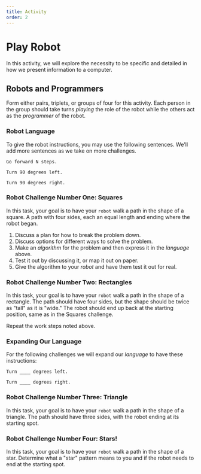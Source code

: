 ```yaml
---
title: Activity
order: 2
---
```


# Play Robot

In this activity, we will explore the necessity to be specific and detailed in
how we present information to a computer.

## Robots and Programmers

Form either pairs, triplets, or groups of four for this activity. Each person in
the group should take turns _playing_ the role of the robot while the others act
as the _programmer_ of the robot.

### Robot Language

To give the robot instructions, you may use the following sentences. We'll add
more sentences as we take on more challenges.

```
Go forward N steps.
```

```
Turn 90 degrees left.
```

```
Turn 90 degrees right.
```

### Robot Challenge Number One: Squares

In this task, your goal is to have your `robot` walk a path in the shape of a
square. A path with four sides, each an equal length and ending where the robot
began.

1. Discuss a plan for how to break the problem down.
1. Discuss options for different ways to solve the problem.
1. Make an _algorithm_ for the problem and then express it in the _language_
   above.
1. Test it out by discussing it, or map it out on paper.
1. Give the algorithm to your _robot_ and have them test it out for real.

### Robot Challenge Number Two: Rectangles

In this task, your goal is to have your `robot` walk a path in the shape of a
rectangle. The path should have four sides, but the shape should be twice as
"tall" as it is "wide." The robot should end up back at the starting position,
same as in the Squares challenge.

Repeat the work steps noted above.

### Expanding Our Language

For the following challenges we will expand our _language_ to have these
instructions:

```
Turn ____ degrees left.
```

```
Turn ____ degrees right.
```

### Robot Challenge Number Three: Triangle

In this task, your goal is to have your `robot` walk a path in the shape of a
triangle. The path should have three sides, with the robot ending at its
starting spot.

### Robot Challenge Number Four: Stars!

In this task, your goal is to have your `robot` walk a path in the shape of a
star. Determine what a "star" pattern means to you and if the robot needs to end
at the starting spot.

<!-- ### Robot Challenge Number Five: To Jason's Office!

Walk the robot from their seat to Jason's office door and back (take a different
route on the way back).

### Robot Challenge Number Six: Jason's Office Challenge, Redux.

Would your algorithm for walking to Jason's office work from any other starting
point, say the kitchen, without modification? What different kinds of steps
would you need?

Update your algorithm to work from the kitchen. Or take the more considerable
challenge and have your algorithm work from any point on campus. Add new
language as you need, but keep it narrow and straightforward like our existing
steps. -->
